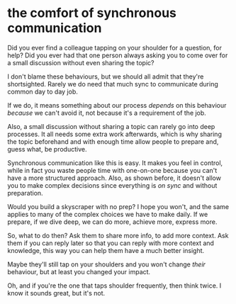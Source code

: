 
# the comfort of synchronous communication

Did you ever find a colleague tapping on your shoulder for a question, for help?
Did you ever had that one person always asking you to come over for a small discussion without even sharing the topic?

I don't blame these behaviours, but we should all admit that they're shortsighted. Rarely we do need that much sync to communicate during common day to day job.

If we do, it means something about our process _depends_ on this behaviour _because_ we can't avoid it, not because it's a requirement of the job.

Also, a small discussion without sharing a topic can rarely go into deep processes. It all needs some extra work afterwards, which is why sharing the topic beforehand and with enough time allow people to prepare and, guess what, be productive.

Synchronous communication like this is easy. It makes you feel in control, while in fact you waste people time with one-on-one because you can't have a more structured approach.
Also, as shown before, it doesn't allow you to make complex decisions since everything is _on sync_ and without preparation.

Would you build a skyscraper with no prep? I hope you won't, and the same applies to many of the complex choices we have to make daily. If we prepare, if we dive deep, we can do more, achieve more, express more.

So, what to do then?
Ask them to share more info, to add more context. Ask them if you can reply later so that you can reply with more context and knowledge, this way you can help them have a much better insight.

Maybe they'll still tap on your shoulders and you won't change _their_ behaviour, but at least you changed your impact.

Oh, and if you're the one that taps shoulder frequently, then think twice.
I know it sounds great, but it's not.
